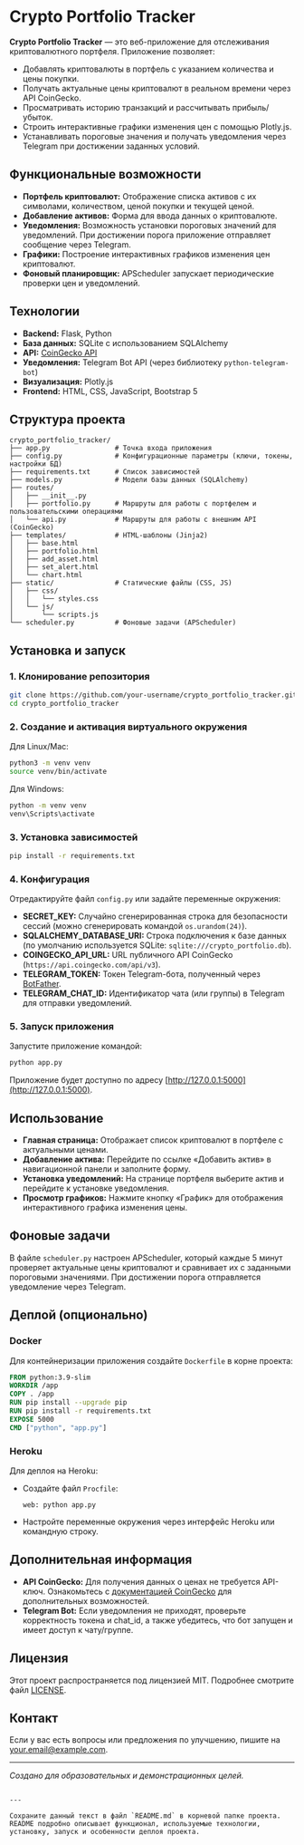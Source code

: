  # Crypto Portfolio Tracker

**Crypto Portfolio Tracker** — это веб-приложение для отслеживания криптовалютного портфеля. Приложение позволяет:

- Добавлять криптовалюты в портфель с указанием количества и цены покупки.
- Получать актуальные цены криптовалют в реальном времени через API CoinGecko.
- Просматривать историю транзакций и рассчитывать прибыль/убыток.
- Строить интерактивные графики изменения цен с помощью Plotly.js.
- Устанавливать пороговые значения и получать уведомления через Telegram при достижении заданных условий.

## Функциональные возможности

- **Портфель криптовалют:** Отображение списка активов с их символами, количеством, ценой покупки и текущей ценой.
- **Добавление активов:** Форма для ввода данных о криптовалюте.
- **Уведомления:** Возможность установки пороговых значений для уведомлений. При достижении порога приложение отправляет сообщение через Telegram.
- **Графики:** Построение интерактивных графиков изменения цен криптовалют.
- **Фоновый планировщик:** APScheduler запускает периодические проверки цен и уведомлений.

## Технологии

- **Backend:** Flask, Python
- **База данных:** SQLite с использованием SQLAlchemy
- **API:** [CoinGecko API](https://www.coingecko.com/en/api)
- **Уведомления:** Telegram Bot API (через библиотеку `python-telegram-bot`)
- **Визуализация:** Plotly.js
- **Frontend:** HTML, CSS, JavaScript, Bootstrap 5

## Структура проекта

```
crypto_portfolio_tracker/
├── app.py                # Точка входа приложения
├── config.py             # Конфигурационные параметры (ключи, токены, настройки БД)
├── requirements.txt      # Список зависимостей
├── models.py             # Модели базы данных (SQLAlchemy)
├── routes/               
│   ├── __init__.py       
│   ├── portfolio.py      # Маршруты для работы с портфелем и пользовательскими операциями
│   └── api.py            # Маршруты для работы с внешним API (CoinGecko)
├── templates/            # HTML-шаблоны (Jinja2)
│   ├── base.html         
│   ├── portfolio.html    
│   ├── add_asset.html    
│   ├── set_alert.html    
│   └── chart.html        
├── static/               # Статические файлы (CSS, JS)
│   ├── css/
│   │   └── styles.css
│   └── js/
│       └── scripts.js
└── scheduler.py          # Фоновые задачи (APScheduler)
```

## Установка и запуск

### 1. Клонирование репозитория

```bash
git clone https://github.com/your-username/crypto_portfolio_tracker.git
cd crypto_portfolio_tracker
```

### 2. Создание и активация виртуального окружения

Для Linux/Mac:

```bash
python3 -m venv venv
source venv/bin/activate
```

Для Windows:

```bash
python -m venv venv
venv\Scripts\activate
```

### 3. Установка зависимостей

```bash
pip install -r requirements.txt
```

### 4. Конфигурация

Отредактируйте файл `config.py` или задайте переменные окружения:

- **SECRET_KEY:** Случайно сгенерированная строка для безопасности сессий (можно сгенерировать командой `os.urandom(24)`).
- **SQLALCHEMY_DATABASE_URI:** Строка подключения к базе данных (по умолчанию используется SQLite: `sqlite:///crypto_portfolio.db`).
- **COINGECKO_API_URL:** URL публичного API CoinGecko (`https://api.coingecko.com/api/v3`).
- **TELEGRAM_TOKEN:** Токен Telegram-бота, полученный через [BotFather](https://t.me/BotFather).
- **TELEGRAM_CHAT_ID:** Идентификатор чата (или группы) в Telegram для отправки уведомлений.

### 5. Запуск приложения

Запустите приложение командой:

```bash
python app.py
```

Приложение будет доступно по адресу [http://127.0.0.1:5000](http://127.0.0.1:5000).

## Использование

- **Главная страница:** Отображает список криптовалют в портфеле с актуальными ценами.
- **Добавление актива:** Перейдите по ссылке «Добавить актив» в навигационной панели и заполните форму.
- **Установка уведомлений:** На странице портфеля выберите актив и перейдите к установке уведомления.
- **Просмотр графиков:** Нажмите кнопку «График» для отображения интерактивного графика изменения цены.

## Фоновые задачи

В файле `scheduler.py` настроен APScheduler, который каждые 5 минут проверяет актуальные цены криптовалют и сравнивает их с заданными пороговыми значениями. При достижении порога отправляется уведомление через Telegram.

## Деплой (опционально)

### Docker

Для контейнеризации приложения создайте `Dockerfile` в корне проекта:

```dockerfile
FROM python:3.9-slim
WORKDIR /app
COPY . /app
RUN pip install --upgrade pip
RUN pip install -r requirements.txt
EXPOSE 5000
CMD ["python", "app.py"]
```

### Heroku

Для деплоя на Heroku:
- Создайте файл `Procfile`:
  ```
  web: python app.py
  ```
- Настройте переменные окружения через интерфейс Heroku или командную строку.

## Дополнительная информация

- **API CoinGecko:** Для получения данных о ценах не требуется API-ключ. Ознакомьтесь с [документацией CoinGecko](https://www.coingecko.com/en/api) для дополнительных возможностей.
- **Telegram Bot:** Если уведомления не приходят, проверьте корректность токена и chat_id, а также убедитесь, что бот запущен и имеет доступ к чату/группе.

## Лицензия

Этот проект распространяется под лицензией MIT. Подробнее смотрите файл [LICENSE](LICENSE).

## Контакт

Если у вас есть вопросы или предложения по улучшению, пишите на [your.email@example.com](mailto:your.email@example.com).

---

*Создано для образовательных и демонстрационных целей.*
```

---

Сохраните данный текст в файл `README.md` в корневой папке проекта. README подробно описывает функционал, используемые технологии, установку, запуск и особенности деплоя проекта.
